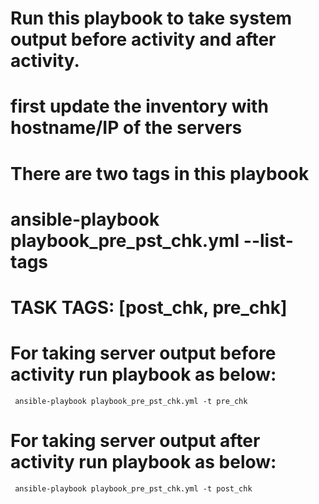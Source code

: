 # Run this playbook to take system output before activity and after activity.
# first update the inventory with hostname/IP of the servers

# There are two tags in this playbook
# ansible-playbook playbook_pre_pst_chk.yml --list-tags
# TASK TAGS: [post_chk, pre_chk]

# For taking server output before activity run playbook as below:
	 ansible-playbook playbook_pre_pst_chk.yml -t pre_chk

# For taking server output after activity run playbook as below:
	 ansible-playbook playbook_pre_pst_chk.yml -t post_chk

